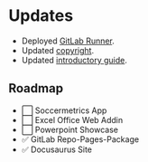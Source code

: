 # Updates

- Deployed [GitLab Runner](https://github.com/therepos/proxmox/blob/8367be2b41912bc642d0cbdd49a941a1bfd0142b/docker/gitlab-docker-compose.yml).
- Updated [copyright](https://therepos.github.io/docusaurus/about/#license).
- Updated [introductory guide](https://therepos.github.io/docusaurus/about/).

## Roadmap

- ⬜ Soccermetrics App
- ⬜ Excel Office Web Addin
- ⬜ Powerpoint Showcase
- ✅ GitLab Repo-Pages-Package
- ✅ Docusaurus Site